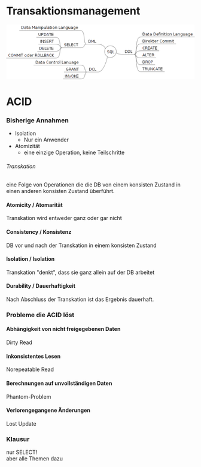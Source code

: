 # Transaktionsmanagement
![SQL](Material/2017_03_16_SQL.png)
# ACID
### Bisherige Annahmen
- Isolation  
  - Nur ein Anwender
- Atomizität
  - eine einzige Operation, keine Teilschritte

###### Transkation
eine Folge von Operationen die die DB von einem konsisten Zustand in einen anderen konsisten Zustand überführt.

#### Atomicity / Atomarität  
Transkation wird entweder ganz oder gar nicht
#### Consistency / Konsistenz  
DB vor und nach der Transkation in einem konsisten Zustand
#### Isolation / Isolation  
Transkation "denkt", dass sie ganz allein auf der DB arbeitet
#### Durability / Dauerhaftigkeit  
Nach Abschluss der Transkation ist das Ergebnis dauerhaft.
### Probleme die ACID löst
#### Abhängigkeit von nicht freigegebenen Daten
Dirty Read
#### Inkonsistentes Lesen
Norepeatable Read
#### Berechnungen auf unvollständigen Daten
Phantom-Problem
#### Verlorengegangene Änderungen
Lost Update

### Klausur
nur SELECT!  
aber alle Themen dazu

